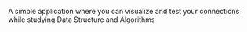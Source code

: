 A simple application where you can visualize and test your connections while studying Data Structure and Algorithms
